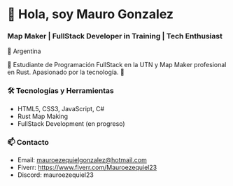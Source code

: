 # 👋 Hola, soy Mauro Gonzalez

### Map Maker | FullStack Developer in Training | Tech Enthusiast

📍 Argentina

💼 Estudiante de Programación FullStack en la UTN y Map Maker profesional en Rust. Apasionado por la tecnología. 🚀

### 🛠️ Tecnologías y Herramientas

- HTML5, CSS3, JavaScript, C#
- Rust Map Making
- FullStack Development (en progreso)

### 📫 Contacto

- Email: mauroezequielgonzalez@hotmail.com
- Fiverr: https://www.fiverr.com/Mauroezequiel23
- Discord: mauroezequiel23
